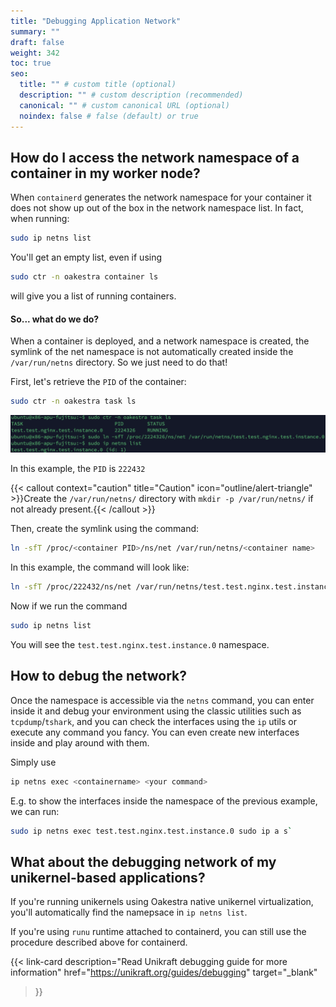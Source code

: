 ```yaml
---
title: "Debugging Application Network"
summary: ""
draft: false
weight: 342
toc: true
seo:
  title: "" # custom title (optional)
  description: "" # custom description (recommended)
  canonical: "" # custom canonical URL (optional)
  noindex: false # false (default) or true
---
```


## How do I access the network namespace of a container in my worker node?

When `containerd` generates the network namespace for your container it does not show up out of the box in the network namespace list. In fact, when running:

```bash
sudo ip netns list
```

You'll get an empty list, even if using 

```bash
sudo ctr -n oakestra container ls 
```

will give you a list of running containers. 

#### So... what do we do? 

When a container is deployed, and a network namespace is created, the symlink of the net namespace is not automatically created inside the `/var/run/netns` directory. So we just need to do that! 

First, let's retrieve the `PID` of the container:

```bash
sudo ctr -n oakestra task ls
```

![image](networking-netns.png)


In this example, the `PID` is `222432`

{{< callout context="caution" title="Caution" icon="outline/alert-triangle" >}}Create the `/var/run/netns/` directory with `mkdir -p /var/run/netns/` if not already present.{{< /callout >}}

Then, create the symlink using the command:

```bash
ln -sfT /proc/<container PID>/ns/net /var/run/netns/<container name>
```

In this example, the command will look like:

```bash
ln -sfT /proc/222432/ns/net /var/run/netns/test.test.nginx.test.instance.0
```

Now if we run the command 

```bash
sudo ip netns list
```

You will see the `test.test.nginx.test.instance.0` namespace. 


## How to debug the network?

Once the namespace is accessible via the `netns` command, you can enter inside it and debug your environment using the classic utilities such as `tcpdump`/`tshark`, and you can check the interfaces using the `ip` utils or execute any command you fancy. You can even create new interfaces inside and play around with them. 

Simply use

```bash
ip netns exec <containername> <your command>
```

E.g. to show the interfaces inside the namespace of the previous example, we can run:

```bash
sudo ip netns exec test.test.nginx.test.instance.0 sudo ip a s`
```

## What about the debugging network of my unikernel-based applications?

If you're running unikernels using Oakestra native unikernel virtualization, you'll automatically find the namepsace in `ip netns list`.

If you're using `runu` runtime attached to containerd, you can still use the procedure described above for containerd. 

{{< link-card
  description="Read Unikraft debugging guide for more information"
  href="https://unikraft.org/guides/debugging"
  target="_blank"
>}}